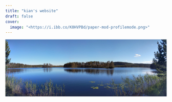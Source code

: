 ```yaml
---
title: "kian's website"
draft: false
cover:
  image: "<https://i.ibb.co/K0HVPBd/paper-mod-profilemode.png>"
---
```


![test](/sweden.jpg)
